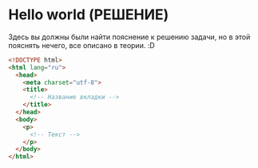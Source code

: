 # Hello world (РЕШЕНИЕ)

Здесь вы должны были найти пояснение к решению задачи, но в этой пояснять нечего, все описано в теории. :D

```html
<!DOCTYPE html>
<html lang="ru">
  <head>
    <meta charset="utf-8">
    <title>
      <!-- Название вкладки -->
    </title>
  </head>
  <body>
    <p>
      <!-- Текст -->
    </p>
  </body>
</html>
```

